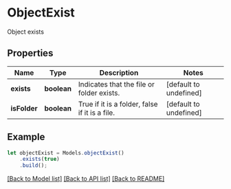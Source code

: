 # ObjectExist

Object exists

## Properties
Name | Type | Description | Notes
---- | ---- | ----------- | -----
**exists** | **boolean** | Indicates that the file or folder exists. | [default to undefined]
**isFolder** | **boolean** | True if it is a folder, false if it is a file. | [default to undefined]


## Example
```typescript
let objectExist = Models.objectExist()
    .exists(true)
    .build();
```


[[Back to Model list]](README.md#documentation-for-models) [[Back to API list]](README.md#documentation-for-api-endpoints) [[Back to README]](README.md)
